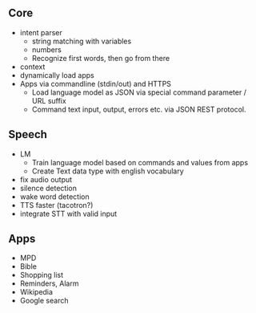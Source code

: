 ## Core
* intent parser
   * string matching with variables
   * numbers
   * Recognize first words, then go from there
* context
* dynamically load apps
* Apps via commandline (stdin/out) and HTTPS
   * Load language model as JSON via special command parameter / URL suffix
   * Command text input, output, errors etc. via JSON REST protocol.

## Speech
* LM
  * Train language model based on commands and values from apps
  * Create Text data type with english vocabulary
* fix audio output
* silence detection
* wake word detection
* TTS faster (tacotron?)
* integrate STT with valid input

## Apps
* MPD
* Bible
* Shopping list
* Reminders, Alarm
* Wikipedia
* Google search
